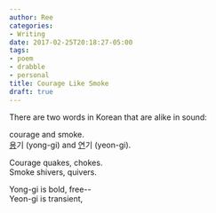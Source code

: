 ```yaml
---
author: Ree
categories:
- Writing
date: 2017-02-25T20:18:27-05:00
tags:
- poem
- drabble
- personal
title: Courage Like Smoke
draft: true
---
```


There are two words in Korean that are alike in sound:

courage and smoke.  
<u>용</u>기 (yong-gi) and <u>연</u>기 (yeon-gi).

<!--more-->

Courage quakes, chokes.  
Smoke shivers, quivers.  

Yong-gi is bold, free--  
Yeon-gi is transient, 

